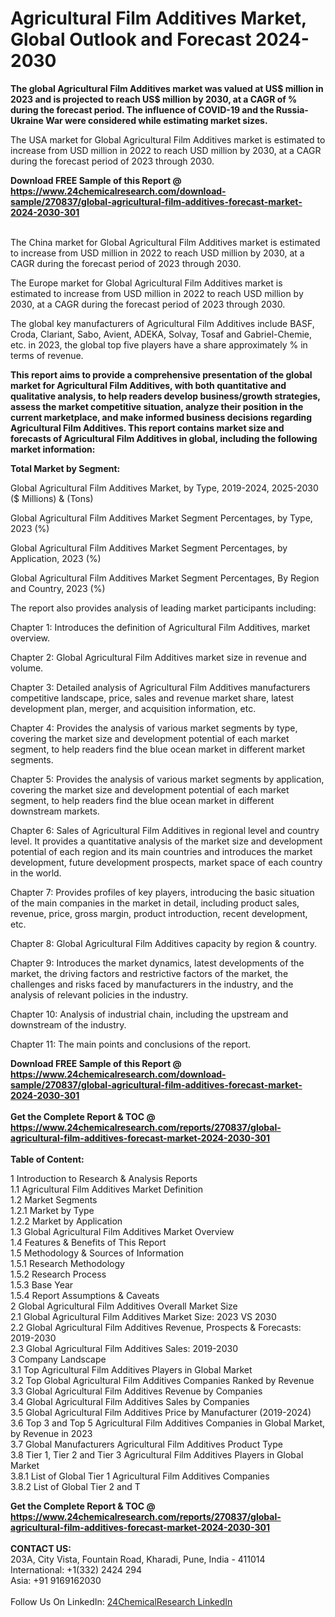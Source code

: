 <h1>Agricultural Film Additives Market, Global Outlook and Forecast 2024-2030</h1><p><strong>The global Agricultural Film Additives market was valued at US$ million in 2023 and is projected to reach US$ million by 2030, at a CAGR of % during the forecast period. The influence of COVID-19 and the Russia-Ukraine War were considered while estimating market sizes.</strong></p><p>
</p><p>The USA market for Global Agricultural Film Additives market is estimated to increase from USD million in 2022 to reach USD million by 2030, at a CAGR during the forecast period of 2023 through 2030.</p><div><b>Download FREE Sample of this Report @ 
            <a href="https://www.24chemicalresearch.com/download-sample/270837/global-agricultural-film-additives-forecast-market-2024-2030-301">
            https://www.24chemicalresearch.com/download-sample/270837/global-agricultural-film-additives-forecast-market-2024-2030-301</a></b></div><br><p>
</p><p>The China market for Global Agricultural Film Additives market is estimated to increase from USD million in 2022 to reach USD million by 2030, at a CAGR during the forecast period of 2023 through 2030.</p><p>
</p><p>The Europe market for Global Agricultural Film Additives market is estimated to increase from USD million in 2022 to reach USD million by 2030, at a CAGR during the forecast period of 2023 through 2030.</p><p>
</p><p>The global key manufacturers of Agricultural Film Additives include BASF, Croda, Clariant, Sabo, Avient, ADEKA, Solvay, Tosaf and Gabriel-Chemie, etc. in 2023, the global top five players have a share approximately % in terms of revenue.</p><p>
<strong>This report aims to provide a comprehensive presentation of the global market for Agricultural Film Additives, with both quantitative and qualitative analysis, to help readers develop business/growth strategies, assess the market competitive situation, analyze their position in the current marketplace, and make informed business decisions regarding Agricultural Film Additives. This report contains market size and forecasts of Agricultural Film Additives in global, including the following market information:</strong></p><p>
</p><p>
<strong>Total Market by Segment:</strong></p><p>
Global Agricultural Film Additives Market, by Type, 2019-2024, 2025-2030 ($ Millions) &amp; (Tons)</p><p>
Global Agricultural Film Additives Market Segment Percentages, by Type, 2023 (%)</p><p>
</p><p>
Global Agricultural Film Additives Market Segment Percentages, by Application, 2023 (%)</p><p>
</p><p>
Global Agricultural Film Additives Market Segment Percentages, By Region and Country, 2023 (%)</p><p>
</p><p>
The report also provides analysis of leading market participants including:</p><p>
</p><p>
</p><p>
Chapter 1: Introduces the definition of Agricultural Film Additives, market overview.</p><p>
Chapter 2: Global Agricultural Film Additives market size in revenue and volume.</p><p>
Chapter 3: Detailed analysis of Agricultural Film Additives manufacturers competitive landscape, price, sales and revenue market share, latest development plan, merger, and acquisition information, etc.</p><p>
Chapter 4: Provides the analysis of various market segments by type, covering the market size and development potential of each market segment, to help readers find the blue ocean market in different market segments.</p><p>
Chapter 5: Provides the analysis of various market segments by application, covering the market size and development potential of each market segment, to help readers find the blue ocean market in different downstream markets.</p><p>
Chapter 6: Sales of Agricultural Film Additives in regional level and country level. It provides a quantitative analysis of the market size and development potential of each region and its main countries and introduces the market development, future development prospects, market space of each country in the world.</p><p>
Chapter 7: Provides profiles of key players, introducing the basic situation of the main companies in the market in detail, including product sales, revenue, price, gross margin, product introduction, recent development, etc.</p><p>
Chapter 8: Global Agricultural Film Additives capacity by region &amp; country.</p><p>
Chapter 9: Introduces the market dynamics, latest developments of the market, the driving factors and restrictive factors of the market, the challenges and risks faced by manufacturers in the industry, and the analysis of relevant policies in the industry.</p><p>
Chapter 10: Analysis of industrial chain, including the upstream and downstream of the industry.</p><p>
Chapter 11: The main points and conclusions of the report.</p><div><b>Download FREE Sample of this Report @ 
            <a href="https://www.24chemicalresearch.com/download-sample/270837/global-agricultural-film-additives-forecast-market-2024-2030-301">
            https://www.24chemicalresearch.com/download-sample/270837/global-agricultural-film-additives-forecast-market-2024-2030-301</a></b></div><br><div><b>Get the Complete Report & TOC @ 
            <a href="https://www.24chemicalresearch.com/reports/270837/global-agricultural-film-additives-forecast-market-2024-2030-301">
            https://www.24chemicalresearch.com/reports/270837/global-agricultural-film-additives-forecast-market-2024-2030-301</a></b></div><br>
            <b>Table of Content:</b><p>1 Introduction to Research & Analysis Reports<br />
    1.1 Agricultural Film Additives Market Definition<br />
    1.2 Market Segments<br />
        1.2.1 Market by Type<br />
        1.2.2 Market by Application<br />
    1.3 Global Agricultural Film Additives Market Overview<br />
    1.4 Features & Benefits of This Report<br />
    1.5 Methodology & Sources of Information<br />
        1.5.1 Research Methodology<br />
        1.5.2 Research Process<br />
        1.5.3 Base Year<br />
        1.5.4 Report Assumptions & Caveats<br />
2 Global Agricultural Film Additives Overall Market Size<br />
    2.1 Global Agricultural Film Additives Market Size: 2023 VS 2030<br />
    2.2 Global Agricultural Film Additives Revenue, Prospects & Forecasts: 2019-2030<br />
    2.3 Global Agricultural Film Additives Sales: 2019-2030<br />
3 Company Landscape<br />
    3.1 Top Agricultural Film Additives Players in Global Market<br />
    3.2 Top Global Agricultural Film Additives Companies Ranked by Revenue<br />
    3.3 Global Agricultural Film Additives Revenue by Companies<br />
    3.4 Global Agricultural Film Additives Sales by Companies<br />
    3.5 Global Agricultural Film Additives Price by Manufacturer (2019-2024)<br />
    3.6 Top 3 and Top 5 Agricultural Film Additives Companies in Global Market, by Revenue in 2023<br />
    3.7 Global Manufacturers Agricultural Film Additives Product Type<br />
    3.8 Tier 1, Tier 2 and Tier 3 Agricultural Film Additives Players in Global Market<br />
        3.8.1 List of Global Tier 1 Agricultural Film Additives Companies<br />
        3.8.2 List of Global Tier 2 and T</p><div><b>Get the Complete Report & TOC @ 
            <a href="https://www.24chemicalresearch.com/reports/270837/global-agricultural-film-additives-forecast-market-2024-2030-301">
            https://www.24chemicalresearch.com/reports/270837/global-agricultural-film-additives-forecast-market-2024-2030-301</a></b></div><br><b>CONTACT US:</b><br>
            203A, City Vista, Fountain Road, Kharadi, Pune, India - 411014<br>
            International: +1(332) 2424 294<br>
            Asia: +91 9169162030 <br><br>
            Follow Us On LinkedIn: <a href="https://www.linkedin.com/company/24chemicalresearch/">24ChemicalResearch LinkedIn</a>